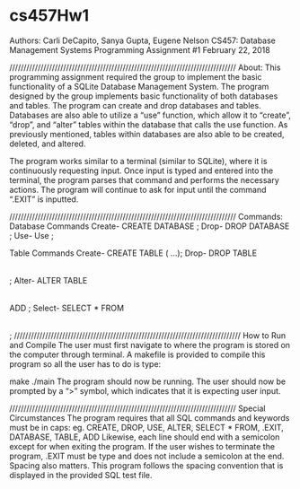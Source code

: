 # cs457Hw1
Authors: Carli DeCapito, Sanya Gupta, Eugene Nelson CS457: Database Management Systems Programming Assignment #1 February 22, 2018

//////////////////////////////////////////////////////////////////////////////// About: This programming assignment required the group to implement the basic functionality of a SQLite Database Management System. The program designed by the group implements basic functionality of both databases and tables. The program can create and drop databases and tables. Databases are also able to utilize a “use” function, which allow it to “create”, “drop”, and “alter” tables within the database that calls the use function. As previously mentioned, tables within databases are also able to be created, deleted, and altered.

The program works similar to a terminal (similar to SQLite), where it is continuously requesting input. Once input is typed and entered into the terminal, the program parses that command and performs the necessary actions. The program will continue to ask for input until the command “.EXIT” is inputted.

//////////////////////////////////////////////////////////////////////////////// Commands: Database Commands Create- CREATE DATABASE ; Drop- DROP DATABASE ; Use- Use ;

Table Commands
        Create- CREATE TABLE <table name> (<attr name> <attr type>...);
        Drop-   DROP TABLE <table name>;
        Alter-  ALTER TABLE <table name> ADD <attr name> <attr type>;
        Select- SELECT * FROM <table name>;
//////////////////////////////////////////////////////////////////////////////// How to Run and Compile The user must first navigate to where the program is stored on the computer through terminal. A makefile is provided to compile this program so all the user has to do is type:

make
./main
The program should now be running. The user should now be prompted by a “>” symbol, which indicates that it is expecting user input.

//////////////////////////////////////////////////////////////////////////////// Special Circumstances The program requires that all SQL commands and keywords must be in caps: eg. CREATE, DROP, USE, ALTER, SELECT * FROM, .EXIT, DATABASE, TABLE, ADD Likewise, each line should end with a semicolon except for when exiting the program. If the user wishes to terminate the program, .EXIT must be type and does not include a semicolon at the end. Spacing also matters. This program follows the spacing convention that is displayed in the provided SQL test file.
